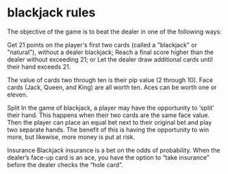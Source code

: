 
# blackjack rules

The objective of the game is to beat the dealer in one of the following ways:

Get 21 points on the player's first two cards (called a "blackjack" or "natural"), without a dealer blackjack;
Reach a final score higher than the dealer without exceeding 21; or
Let the dealer draw additional cards until their hand exceeds 21.


The value of cards two through ten is their pip value (2 through 10). Face cards (Jack, Queen, and King) are all worth ten. Aces can be worth one or eleven.

Split
In the game of blackjack, a player may have the opportunity to ‘split’ their hand. This happens when their two cards are the same face value. Then the player can place an equal bet next to their original bet and play two separate hands. The benefit of this is having the opportunity to win more, but likewise, more money is put at risk.

Insurance
Blackjack insurance is a bet on the odds of probability. When the dealer’s face-up card is an ace, you have the option to “take insurance” before the dealer checks the “hole card”.